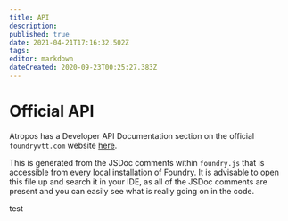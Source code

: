 ```yaml
---
title: API
description: 
published: true
date: 2021-04-21T17:16:32.502Z
tags: 
editor: markdown
dateCreated: 2020-09-23T00:25:27.383Z
---
```


# Official API
Atropos has a Developer API Documentation section on the official `foundryvtt.com` website [here](https://foundryvtt.com/api/).

This is generated from the JSDoc comments within `foundry.js` that is accessible from every local installation of Foundry. It is advisable to open this file up and search it in your IDE, as all of the JSDoc comments are present and you can easily see what is really going on in the code.

test